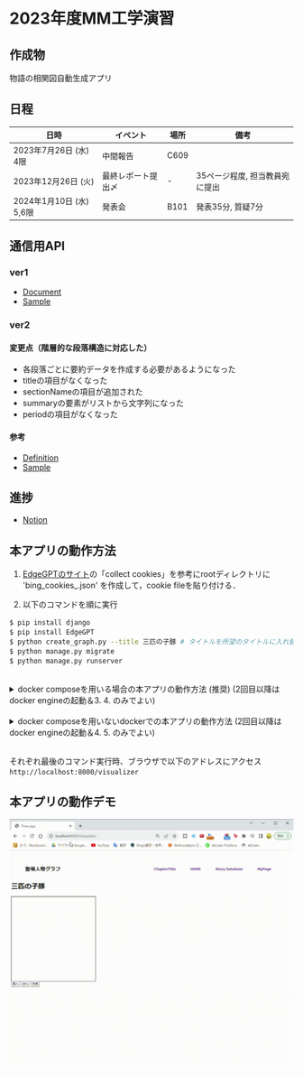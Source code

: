 # 2023年度MM工学演習
## 作成物
物語の相関図自動生成アプリ

## 日程
| 日時                     | イベント                  | 場所         | 備考                                    |
|--------------------------|--------------------------|--------------|----------------------------------------|
| 2023年7月26日 (水) 4限    | 中間報告                  | C609         |                                        |
| 2023年12月26日 (火)       | 最終レポート提出〆         | -            | 35ページ程度, 担当教員宛に提出           |
| 2024年1月10日 (水) 5,6限  | 発表会                    | B101         | 発表35分, 質疑7分                       |

## 通信用API
### ver1
- [Document](https://docs.google.com/document/d/15GtPuwLwjd76rHHsPiepqUjR26vcZNRI9riEAbiblbc/edit)
- [Sample](sample_graph.json)
### ver2
#### 変更点（階層的な段落構造に対応した）
- 各段落ごとに要約データを作成する必要があるようになった
- titleの項目がなくなった
- sectionNameの項目が追加された
- summaryの要素がリストから文字列になった
- periodの項目がなくなった
#### 参考
- [Definition](summarized_data/README.md)
- [Sample](summarized_data/18155/all_data.json)

## 進捗
- [Notion](https://www.notion.so/1e9ce39c45914aa8af0249aec049f908?v=07ba6eee0c0a42069b6605df759fce0d&pvs=4)

## 本アプリの動作方法
1. [EdgeGPTのサイト](https://github.com/acheong08/EdgeGPT/tree/main)の「collect cookies」を参考にrootディレクトリに 'bing_cookies_.json' を作成して，cookie fileを貼り付ける．

2. 以下のコマンドを順に実行  
```sh
$ pip install django
$ pip install EdgeGPT
$ python create_graph.py --title 三匹の子豚 # タイトルを所望のタイトルに入れ替える
$ python manage.py migrate
$ python manage.py runserver
```
  
 <br>

<details>
<summary>docker composeを用いる場合の本アプリの動作方法 (推奨) (2回目以降はdocker engineの起動＆3. 4. のみでよい)</summary>

0. 
```sh
$ git clone https://github.com/u109755b/mm-enshu-2023 
```

1. docker engine をインストール & docker engine を起動 (2回目以降は起動のみ)
https://docs.docker.com/engine/install/  
docker compose インストールされているかの確認(多分docker engineインストールしたらデフォで入ってる)  
```sh
$ docker-compose --version
docker-compose version 1.5.2, build 7240ff3
```

2. メインディレクトリで以下を実行 (イメージ・コンテナ作成)
```sh
$ docker-compose up -d
```

3. 以下を実行 (コンテナに入る)
```sh
$ docker container exec -it mm-enshu-2023 bash
```

4. 以下のコマンドを実行
```sh
$ python create_graph.py --title 三匹の子豚 # タイトルを所望のタイトルに入れ替える
$ python manage.py migrate
$ python manage.py runserver 0.0.0.0:8000
(docker用いる場合は本アプリの動作方法とコマンドが少し違うことに注意)
```
</details>

<br>

<details>
<summary>docker composeを用いないdockerでの本アプリの動作方法 (2回目以降はdocker engineの起動＆4. 5. のみでよい)</summary>

0. 
```sh
$ git clone https://github.com/u109755b/mm-enshu-2023 
```

1. docker をインストール & docker engine を起動 (2回目以降は起動のみ)
https://docs.docker.com/engine/install/

2. Dockerfileの置かれているディレクトリ (Docker) で以下を実行 (イメージ作成)
```sh
$ docker build -t mm-enshu .
```

3. create_graph.pyとかがあるメインディレクトリで以下を実行 (コンテナ作成)

```sh
mac/linux
$ docker run -dit -p 8000:8000 -v $(pwd):/code --name mm-enshu_test mm-enshu

Windows
$ docker run -dit -p 8000:8000 -v %cd%:/code --name mm-enshu_test mm-enshu
(上のコードでエラッたらこっち)
$ docker run -dit -p 8000:8000 -v ${pwd}:/code --name mm-enshu_test mm-enshu
```

4. 以下を実行 (コンテナに入る)
```sh
$ docker container exec -it mm-enshu_test bash
```

5. 以下のコマンドを実行
```sh
$ python create_graph.py --title 三匹の子豚 # タイトルを所望のタイトルに入れ替える
$ python manage.py migrate
$ python manage.py runserver 0.0.0.0:8000
(docker用いる場合は本アプリの動作方法とコマンドが少し違うことに注意)
```
</details>

<br>



それぞれ最後のコマンド実行時、ブラウザで以下のアドレスにアクセス  
`http://localhost:8000/visualizer`  

  

## 本アプリの動作デモ
![demo](visualizer_demo.gif)
